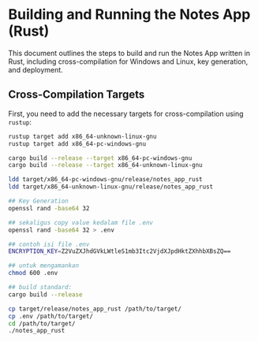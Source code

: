 # Building and Running the Notes App (Rust)

This document outlines the steps to build and run the Notes App written in Rust, including cross-compilation for Windows and Linux, key generation, and deployment.

## Cross-Compilation Targets

First, you need to add the necessary targets for cross-compilation using `rustup`:

```bash
rustup target add x86_64-unknown-linux-gnu
rustup target add x86_64-pc-windows-gnu

cargo build --release --target x86_64-pc-windows-gnu
cargo build --release --target x86_64-unknown-linux-gnu

ldd target/x86_64-pc-windows-gnu/release/notes_app_rust
ldd target/x86_64-unknown-linux-gnu/release/notes_app_rust

## Key Generation
openssl rand -base64 32

## sekaligus copy value kedalam file .env
openssl rand -base64 32 > .env

## contoh isi file .env
ENCRYPTION_KEY=Z2VuZXJhdGVkLWtleS1mb3Itc2VjdXJpdHktZXhhbXBsZQ==

## untuk mengamankan 
chmod 600 .env

## build standard:
cargo build --release

cp target/release/notes_app_rust /path/to/target/
cp .env /path/to/target/
cd /path/to/target/
./notes_app_rust



